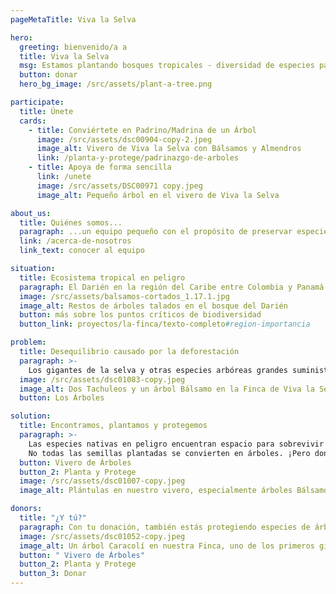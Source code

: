 ```yaml
---
pageMetaTitle: Viva la Selva

hero:
  greeting: bienvenido/a a
  title: Viva la Selva
  msg: Estamos plantando bosques tropicales - diversidad de especies para la conservación.
  button: donar
  hero_bg_image: /src/assets/plant-a-tree.png

participate:
  title: Únete
  cards:
    - title: Conviértete en Padrino/Madrina de un Árbol
      image: /src/assets/dsc00904-copy-2.jpeg
      image_alt: Vivero de Viva la Selva con Bálsamos y Almendros
      link: /planta-y-protege/padrinazgo-de-arboles
    - title: Apoya de forma sencilla
      link: /unete
      image: /src/assets/DSC00971 copy.jpeg
      image_alt: Pequeño árbol en el vivero de Viva la Selva

about_us:
  title: Quiénes somos...
  paragraph: ...un equipo pequeño con el propósito de preservar especies de árboles en peligro o raras en el Darién (Norte del Chocó, Colombia).
  link: /acerca-de-nosotros
  link_text: conocer al equipo

situation:
  title: Ecosistema tropical en peligro
  paragraph: El Darién en la región del Caribe entre Colombia y Panamá se encuentra en una situación ecológica crítica. La deforestación en la antigua región selvática avanza sin control. Las especies de árboles en peligro a nivel internacional son tan raras en esta región que la búsqueda de sus semillas se vuelve cada vez más difícil. El ecosistema comienza a desmoronarse.
  image: /src/assets/balsamos-cortados_1.17.1.jpg
  image_alt: Restos de árboles talados en el bosque del Darién
  button: más sobre los puntos críticos de biodiversidad
  button_link: proyectos/la-finca/texto-completo#region-importancia

problem:
  title: Desequilibrio causado por la deforestación
  paragraph: >-
    Los gigantes de la selva y otras especies arbóreas grandes suministran la madera más codiciada, y son mucho más que almacenes de CO2. Brindan hábitat para todo un ecosistema, algunos para más de 1000 especies adicionales. Su sombra y sus raíces profundas protegen fuentes y el flujo natural de los ríos, temperaturas de la superficie terrestre y capas fértiles del suelo: la base para nuevos brotes y, por lo tanto, para la preservación de todas las especies.
  image: /src/assets/dsc01083-copy.jpeg
  image_alt: Dos Tachuleos y un árbol Bálsamo en la Finca de Viva la Selva
  button: Los Árboles

solution:
  title: Encontramos, plantamos y protegemos
  paragraph: >-
    Las especies nativas en peligro encuentran espacio para sobrevivir en Viva la Selva. Buscamos y rescatamos semillas y plántulas de las especies en declive y las plantamos en un entorno protegido y diverso para mantenerlas en el ecosistema local.
    No todas las semillas plantadas se convierten en árboles. ¡Pero donde nuestro trabajo tiene éxito, ocurre un milagro de la vida en abundancia inimaginable!
  button: Vivero de Árboles
  button_2: Planta y Protege
  image: /src/assets/dsc01007-copy.jpeg
  image_alt: Plántulas en nuestro vivero, especialmente árboles Bálsamo

donors:
  title: "¿Y tú?"
  paragraph: Con tu donación, también estás protegiendo especies de árboles amenazadas a nivel mundial y regional, apoyando la preservación de la biodiversidad en un ecosistema en peligro y fomentando el almacenamiento natural de CO2, para un mundo más verde y diverso.
  image: /src/assets/dsc01052-copy.jpeg
  image_alt: Un árbol Caracolí en nuestra Finca, uno de los primeros gigantes emergentes en bosques jóvenes
  button: " Vivero de Árboles"
  button_2: Planta y Protege
  button_3: Donar
---
```

